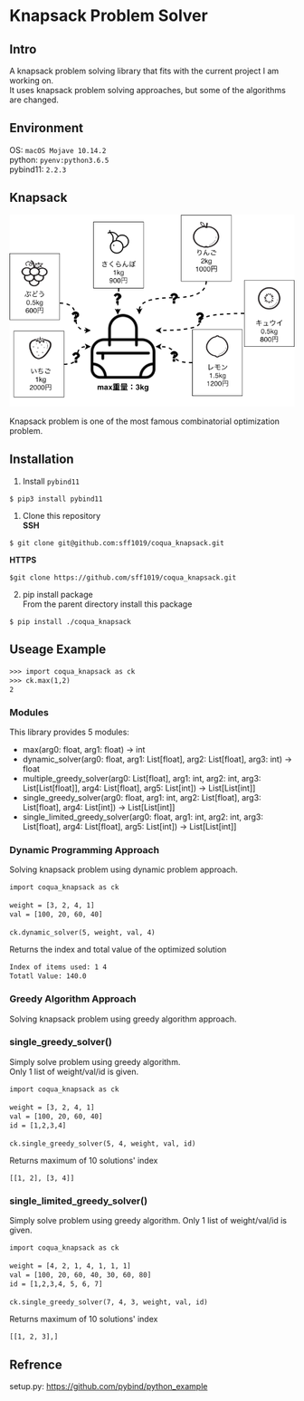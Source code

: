# Knapsack Problem Solver

## Intro

A knapsack problem solving library that fits with the current project I am working on.  
It uses knapsack problem solving approaches, but some of the algorithms are changed.

## Environment

OS: `macOS Mojave 10.14.2`  
python: `pyenv:python3.6.5`  
pybind11: `2.2.3`

## Knapsack
![Knapsack Illustration](./assets/knapsack.png)

Knapsack problem is one of the most famous combinatorial optimization problem.  

## Installation

1. Install `pybind11`
```
$ pip3 install pybind11
```

1. Clone this repository  
**SSH**  
```
$ git clone git@github.com:sff1019/coqua_knapsack.git
```

**HTTPS**  
```
$git clone https://github.com/sff1019/coqua_knapsack.git
```

2. pip install package  
From the parent directory install this package
```
$ pip install ./coqua_knapsack
```

## Useage Example

```
>>> import coqua_knapsack as ck
>>> ck.max(1,2)
2
```

### Modules

This library provides 5 modules:
- max(arg0: float, arg1: float) -> int
- dynamic_solver(arg0: float, arg1: List[float], arg2: List[float], arg3: int) -> float
- multiple_greedy_solver(arg0: List[float], arg1: int, arg2: int, arg3: List[List[float]], arg4: List[float], arg5: List[int]) -> List[List[int]]
- single_greedy_solver(arg0: float, arg1: int, arg2: List[float], arg3: List[float], arg4: List[int]) -> List[List[int]]
- single_limited_greedy_solver(arg0: float, arg1: int, arg2: int, arg3: List[float], arg4: List[float], arg5: List[int]) -> List[List[int]]

### Dynamic Programming Approach

Solving knapsack problem using dynamic problem approach.

```
import coqua_knapsack as ck

weight = [3, 2, 4, 1]
val = [100, 20, 60, 40]

ck.dynamic_solver(5, weight, val, 4)
```

Returns the index and total value of the optimized solution

```
Index of items used: 1 4
Totatl Value: 140.0
```

### Greedy Algorithm Approach

Solving knapsack problem using greedy algorithm approach.

### single_greedy_solver()

Simply solve problem using greedy algorithm.  
Only 1 list of weight/val/id is given.

```
import coqua_knapsack as ck

weight = [3, 2, 4, 1]
val = [100, 20, 60, 40]
id = [1,2,3,4]

ck.single_greedy_solver(5, 4, weight, val, id)
```

Returns maximum of 10 solutions' index

```
[[1, 2], [3, 4]]
```

### single_limited_greedy_solver()

Simply solve problem using greedy algorithm.
Only 1 list of weight/val/id is given.

```
import coqua_knapsack as ck

weight = [4, 2, 1, 4, 1, 1, 1]
val = [100, 20, 60, 40, 30, 60, 80]
id = [1,2,3,4, 5, 6, 7]

ck.single_greedy_solver(7, 4, 3, weight, val, id)
```

Returns maximum of 10 solutions' index

```
[[1, 2, 3],]
```

## Refrence

setup.py: https://github.com/pybind/python_example
